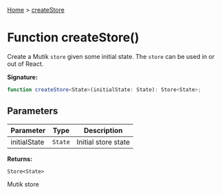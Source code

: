 [Home](../index.md) &gt; [createStore](./createstore_1.md)

# Function createStore()

Create a Mutik `store` given some initial state. The `store` can be used in or out of React.

<b>Signature:</b>

```typescript
function createStore<State>(initialState: State): Store<State>;
```

## Parameters

|  Parameter | Type | Description |
|  --- | --- | --- |
|  initialState | `State` | Initial store state |

<b>Returns:</b>

`Store<State>`

Mutik store


